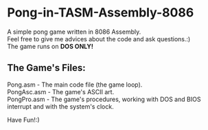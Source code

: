 # Pong-in-TASM-Assembly-8086
A simple pong game written in 8086 Assembly.  
Feel free to give me advices about the code and ask questions.:)  
The game runs on **DOS ONLY!**

## The Game's Files:
Pong.asm - The main code file (the game loop).  
PongAsc.asm - The game's ASCII art.  
PongPro.asm - The game's procedures, working with DOS and BIOS interrupt and with the system's clock.  

Have Fun!:)
